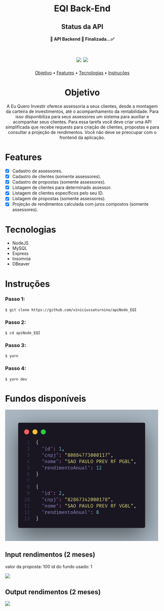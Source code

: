 <h1 align="center">EQI Back-End</h1>

<h2 align="center">Status da API</h1>
<h4 align="center">
	🚧 API Backend 🚀 Finalizada...✅
</h4>

<h1 align="center">
  <img src="https://img.shields.io/static/v1?label=yarn&message=1.22.4&color=7159c1&style=for-the-badge&logo=ghost"/>
  <img src="https://img.shields.io/static/v1?label=node&message=12.18.3&color=%3CCOLOR%3E&style=for-the-badge&logo=ghost"/>
</h1>

<p align="center">
 <a href="#Objetivo">Objetivo</a> •
 <a href="#Features">Features</a> •
 <a href="#Tecnologias">Tecnologias</a> •
 <a href="#Instruções">Instruções</a>
</p>

<h1 align="center">Objetivo</h1>

<p align="center">
A Eu Quero Investir oferece assessoria a seus clientes, desde a montagem da carteira de investimentos, até o acompanhamento da rentabilidade. Para isso disponibiliza para seus assessores um sistema para auxiliar e acompanhar seus clientes. Para essa tarefa você deve criar uma API simplificada que recebe requests para criação de clientes, propostas e para consultar a projeção de rendimentos. Você não deve se preocupar com o frontend da aplicação.
</p>

# Features

- [x] Cadastro de assessores.
- [x] Cadastro de clientes (somente assessores).
- [x] Cadastro de propostas (somente assessores).
- [x] Listagem de clientes para determinado assessor.
- [x] Listagem de clientes específicos pelo seu ID.
- [x] Listagem de propostas (somente assessores).
- [x] Projeção de rendimentos calculada com juros compostos (somente assessores).

# Tecnologias

- NodeJS
- MySQL
- Express
- Insomnia
- DBeaver

# Instruções

### Passo 1:
```
$ git clone https://github.com/viniciussaturnino/apiNode_EQI
```
### Passo 2:
```
$ cd apiNode_EQI
```
### Passo 3:
```
$ yarn
```
### Passo 4:
```
$ yarn dev
```

# Fundos disponíveis

<img src="./img/fundos.png" width="500px"/>

<!-- ```json
{
  "id": 1,
  "cnpj": "80884773000117",
  "nome": "SAO PAULO PREV RF PGBL",
  "rendimentoAnual": 12
}

{
  "id": 2,
  "cnpj": "82867342000178",
  "nome": "SAO PAULO PREV RF VGBL",
  "rendimentoAnual": 8
}
``` -->

<h2 >Input rendimentos (2 meses)</h2>

<p>valor da proposta: 100
id do fundo usado: 1</p>

<img src="./img/input.png" width="400px"/>

<!-- ```json
{
  "dataInicial": "2020-01-01",
  "proposta": 1,
  "meses": 2
}

``` -->

<h2 >Output rendimentos (2 meses)</h2>

<img src="./img/output.png" width="400px"/>

<!-- ```json
[
  {
    "data": "2020-02-01",
    "proposta": 1,
    "valor": 101
  },
    {
    "data": "2020-03-01",
    "proposta": 1,
    "valor": 102.01
  }
]
``` -->
